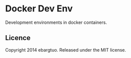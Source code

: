 # Docker Dev Env #

Development environments in docker containers.

## Licence ##

Copyright 2014 ebargtuo. Released under the MIT license.

